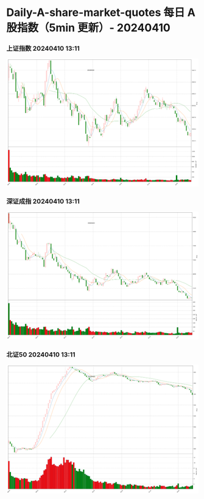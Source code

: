 
# Daily-A-share-market-quotes 每日 A 股指数（5min 更新）- 20240410

### 上证指数 20240410 13:11
![](./fig/2024/4/20240410-sh000001.png)

### 深证成指 20240410 13:11
![](./fig/2024/4/20240410-sz399001.png)

### 北证50 20240410 13:11
![](./fig/2024/4/20240410-bj899050.png)
